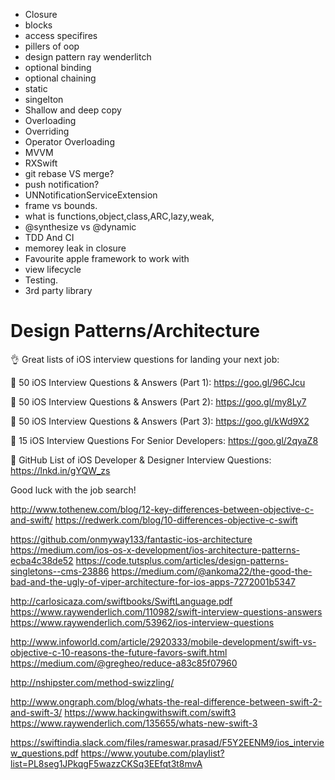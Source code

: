 * Closure
* blocks
* access specifires
* pillers of oop
* design pattern ray wenderlitch
* optional binding 
* optional chaining 
* static
* singelton
* Shallow and deep copy
* Overloading
* Overriding
* Operator Overloading
* MVVM
* RXSwift
* git rebase VS merge?
* push notification?
* UNNotificationServiceExtension
* frame vs bounds.
* what is functions,object,class,ARC,lazy,weak,
* @synthesize vs @dynamic
* TDD And CI
* memorey leak in closure
* Favourite apple framework to work with
* view lifecycle
* Testing.
* 3rd party library

# Design Patterns/Architecture
👌 Great lists of iOS interview questions for landing your next job:

🌟 50 iOS Interview Questions & Answers (Part 1): 
https://goo.gl/96CJcu

🌟 50 iOS Interview Questions & Answers (Part 2):
https://goo.gl/my8Ly7

🌟 50 iOS Interview Questions & Answers (Part 3):
https://goo.gl/kWd9X2

🌟 15 iOS Interview Questions For Senior Developers:
https://goo.gl/2qyaZ8

🌟 GitHub List of iOS Developer & Designer Interview Questions: https://lnkd.in/gYQW_zs

Good luck with the job search!

http://www.tothenew.com/blog/12-key-differences-between-objective-c-and-swift/
https://redwerk.com/blog/10-differences-objective-c-swift

https://github.com/onmyway133/fantastic-ios-architecture
https://medium.com/ios-os-x-development/ios-architecture-patterns-ecba4c38de52
https://code.tutsplus.com/articles/design-patterns-singletons--cms-23886
https://medium.com/@ankoma22/the-good-the-bad-and-the-ugly-of-viper-architecture-for-ios-apps-7272001b5347

http://carlosicaza.com/swiftbooks/SwiftLanguage.pdf
https://www.raywenderlich.com/110982/swift-interview-questions-answers
https://www.raywenderlich.com/53962/ios-interview-questions

http://www.infoworld.com/article/2920333/mobile-development/swift-vs-objective-c-10-reasons-the-future-favors-swift.html
https://medium.com/@gregheo/reduce-a83c85f07960

http://nshipster.com/method-swizzling/

http://www.ongraph.com/blog/whats-the-real-difference-between-swift-2-and-swift-3/
https://www.hackingwithswift.com/swift3
https://www.raywenderlich.com/135655/whats-new-swift-3

https://swiftindia.slack.com/files/rameswar.prasad/F5Y2EENM9/ios_interview_questions.pdf
https://www.youtube.com/playlist?list=PL8seg1JPkqgF5wazzCKSq3EEfqt3t8mvA

